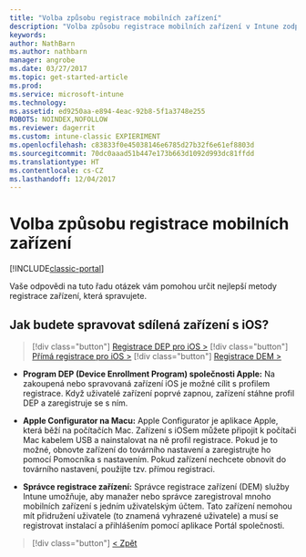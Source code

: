 ```yaml
---
title: "Volba způsobu registrace mobilních zařízení"
description: "Volba způsobu registrace mobilních zařízení v Intune zodpovězením několik jednoduchých dotazů"
keywords: 
author: NathBarn
ms.author: nathbarn
manager: angrobe
ms.date: 03/27/2017
ms.topic: get-started-article
ms.prod: 
ms.service: microsoft-intune
ms.technology: 
ms.assetid: ed9250aa-e894-4eac-92b8-5f1a3748e255
ROBOTS: NOINDEX,NOFOLLOW
ms.reviewer: dagerrit
ms.custom: intune-classic EXPIERIMENT
ms.openlocfilehash: c83833f0e45038146e6785d27b32f6e61ef8803d
ms.sourcegitcommit: 70dc0aaad51b447e173b663d1092d993dc81ffdd
ms.translationtype: HT
ms.contentlocale: cs-CZ
ms.lasthandoff: 12/04/2017
---
```

# <a name="choose-how-to-enroll-mobile-devices"></a>Volba způsobu registrace mobilních zařízení

[!INCLUDE[classic-portal](../includes/classic-portal.md)]

Vaše odpovědi na tuto řadu otázek vám pomohou určit nejlepší metody registrace zařízení, která spravujete.

## <a name="how-will-you-manage-shared-ios-devices"></a>**Jak budete spravovat sdílená zařízení s iOS?**

> [!div class="button"]
[Registrace DEP pro iOS >](/intune-classic/deploy-use/ios-device-enrollment-program-in-microsoft-intune)
> [!div class="button"]
[Přímá registrace pro iOS >](/intune-classic/deploy-use/ios-direct-enrollment-in-microsoft-intune)
> [!div class="button"]
[Registrace DEM >](/intune-classic/deploy-use/enroll-corporate-owned-devices-with-the-device-enrollment-manager-in-microsoft-intune)

  - **Program DEP (Device Enrollment Program) společnosti Apple:** Na zakoupená nebo spravovaná zařízení iOS je možné cílit s profilem registrace. Když uživatelé zařízení poprvé zapnou, zařízení stáhne profil DEP a zaregistruje se s ním.

  - **Apple Configurator na Macu:** Apple Configurator je aplikace Apple, která běží na počítačích Mac. Zařízení s iOSem můžete připojit k počítači Mac kabelem USB a nainstalovat na ně profil registrace. Pokud je to možné, obnovte zařízení do továrního nastavení a zaregistrujte ho pomocí Pomocníka s nastavením. Pokud zařízení nechcete obnovit do továrního nastavení, použijte tzv. přímou registraci.

  - **Správce registrace zařízení:** Správce registrace zařízení (DEM) služby Intune umožňuje, aby manažer nebo správce zaregistroval mnoho mobilních zařízení s jedním uživatelským účtem. Tato zařízení nemohou mít přidružení uživatele (to znamená vyhrazené uživatele) a musí se registrovat instalací a přihlášením pomocí aplikace Portál společnosti.

> [!div class="button"]
[< Zpět](choose-how-to-enroll-devices3.md)
